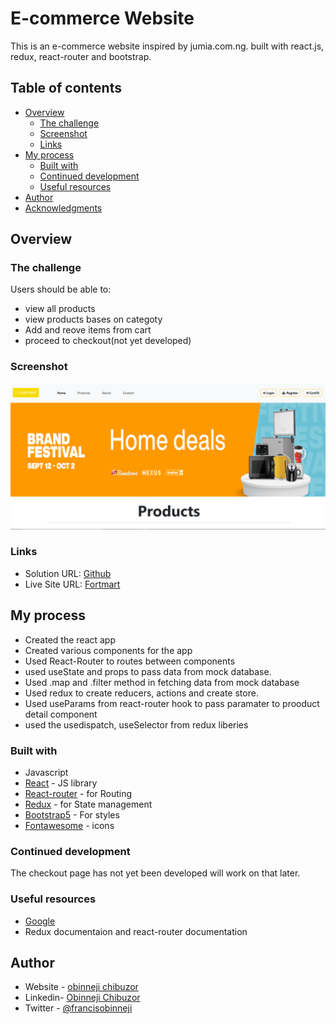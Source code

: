 # E-commerce Website

This is an e-commerce website inspired by jumia.com.ng. built with react.js, redux, react-router and bootstrap.

## Table of contents

- [Overview](#overview)
  - [The challenge](#the-challenge)
  - [Screenshot](#screenshot)
  - [Links](#links)
- [My process](#my-process)
  - [Built with](#built-with)
  - [Continued development](#continued-development)
  - [Useful resources](#useful-resources)
- [Author](#author)
- [Acknowledgments](#acknowledgments)



## Overview

### The challenge

Users should be able to:
- view all products
- view products bases  on categoty
- Add and reove items from cart
- proceed to checkout(not yet developed)


### Screenshot

![Screenshot](Screenshot.png)



### Links

- Solution URL: [Github](https://github.com/obinneji/E-commerce-Website)
- Live Site URL: [Fortmart](https://fortmart.vercel.app)

## My process

- Created the react app 
- Created various components  for the app
- Used React-Router to routes between components
- used useState and props to pass data from mock database.
- Used .map and .filter method in  fetching data from mock database
- Used redux to create reducers, actions and create store.
- Used useParams from react-router hook to pass paramater to prooduct detail component
- used the usedispatch, useSelector from redux liberies


### Built with

- Javascript
- [React](https://reactjs.org/) - JS library
- [React-router](https://reactrouter.com/en/main) - for Routing
- [Redux](https://redux.js.org/) - for State management
- [Bootstrap5](https://getbootrap5.com/) - For styles
- [Fontawesome](https://fontawesome.com/) - icons


### Continued development

The checkout page has not yet been developed will work on that later.

### Useful resources

- [Google](https://www.google.com) 
- Redux documentaion and react-router documentation


## Author

- Website - [obinneji chibuzor](https://www.obinnejichibuzor.vercel.app)
- Linkedin- [Obinneji Chibuzor](https://www.linkedin.com/in/obinneji/)
- Twitter - [@francisobinneji](https://www.twitter.com/francisobinneji)




